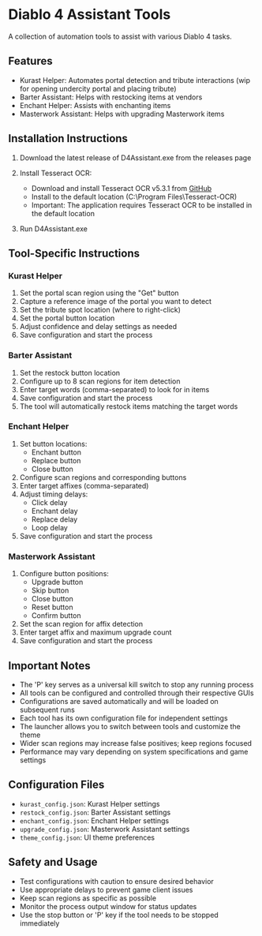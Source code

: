 # Diablo 4 Assistant Tools

A collection of automation tools to assist with various Diablo 4 tasks.

## Features

- Kurast Helper: Automates portal detection and tribute interactions (wip for opening undercity portal and placing tribute)
- Barter Assistant: Helps with restocking items at vendors
- Enchant Helper: Assists with enchanting items
- Masterwork Assistant: Helps with upgrading Masterwork items

## Installation Instructions

1. Download the latest release of D4Assistant.exe from the releases page

2. Install Tesseract OCR:
   - Download and install Tesseract OCR v5.3.1 from [GitHub](https://github.com/UB-Mannheim/tesseract/releases/download/v5.3.1.20230401/tesseract-ocr-w64-setup-5.3.1.20230401.exe)
   - Install to the default location (C:\Program Files\Tesseract-OCR)
   - Important: The application requires Tesseract OCR to be installed in the default location

3. Run D4Assistant.exe

## Tool-Specific Instructions

### Kurast Helper
1. Set the portal scan region using the "Get" button
2. Capture a reference image of the portal you want to detect
3. Set the tribute spot location (where to right-click)
4. Set the portal button location
5. Adjust confidence and delay settings as needed
6. Save configuration and start the process

### Barter Assistant
1. Set the restock button location
2. Configure up to 8 scan regions for item detection
3. Enter target words (comma-separated) to look for in items
4. Save configuration and start the process
5. The tool will automatically restock items matching the target words

### Enchant Helper
1. Set button locations:
   - Enchant button
   - Replace button
   - Close button
2. Configure scan regions and corresponding buttons
3. Enter target affixes (comma-separated)
4. Adjust timing delays:
   - Click delay
   - Enchant delay
   - Replace delay
   - Loop delay
5. Save configuration and start the process

### Masterwork Assistant
1. Configure button positions:
   - Upgrade button
   - Skip button
   - Close button
   - Reset button
   - Confirm button
2. Set the scan region for affix detection
3. Enter target affix and maximum upgrade count
4. Save configuration and start the process

## Important Notes

- The 'P' key serves as a universal kill switch to stop any running process
- All tools can be configured and controlled through their respective GUIs
- Configurations are saved automatically and will be loaded on subsequent runs
- Each tool has its own configuration file for independent settings
- The launcher allows you to switch between tools and customize the theme
- Wider scan regions may increase false positives; keep regions focused
- Performance may vary depending on system specifications and game settings

## Configuration Files

- `kurast_config.json`: Kurast Helper settings
- `restock_config.json`: Barter Assistant settings
- `enchant_config.json`: Enchant Helper settings
- `upgrade_config.json`: Masterwork Assistant settings
- `theme_config.json`: UI theme preferences

## Safety and Usage

- Test configurations with caution to ensure desired behavior
- Use appropriate delays to prevent game client issues
- Keep scan regions as specific as possible
- Monitor the process output window for status updates
- Use the stop button or 'P' key if the tool needs to be stopped immediately
